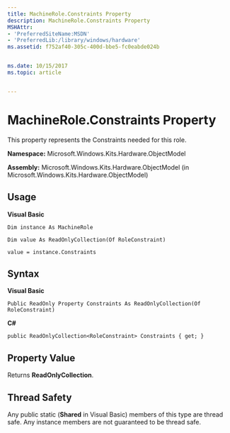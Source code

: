 ```yaml
---
title: MachineRole.Constraints Property
description: MachineRole.Constraints Property
MSHAttr:
- 'PreferredSiteName:MSDN'
- 'PreferredLib:/library/windows/hardware'
ms.assetid: f752af40-305c-400d-bbe5-fc0eabde024b


ms.date: 10/15/2017
ms.topic: article


---
```


# MachineRole.Constraints Property


This property represents the Constraints needed for this role.

**Namespace:** Microsoft.Windows.Kits.Hardware.ObjectModel

**Assembly:** Microsoft.Windows.Kits.Hardware.ObjectModel (in Microsoft.Windows.Kits.Hardware.ObjectModel)

## <span id="Usage"></span><span id="usage"></span><span id="USAGE"></span>Usage


**Visual Basic**

`Dim instance As MachineRole`

`Dim value As ReadOnlyCollection(Of RoleConstraint)`

`value = instance.Constraints`

## <span id="Syntax"></span><span id="syntax"></span><span id="SYNTAX"></span>Syntax


**Visual Basic**

`Public ReadOnly Property Constraints As ReadOnlyCollection(Of RoleConstraint)`

**C#**

`public ReadOnlyCollection<RoleConstraint> Constraints { get; }`

## <span id="Property_Value"></span><span id="property_value"></span><span id="PROPERTY_VALUE"></span>Property Value


Returns **ReadOnlyCollection**.

## <span id="Thread_Safety"></span><span id="thread_safety"></span><span id="THREAD_SAFETY"></span>Thread Safety


Any public static (**Shared** in Visual Basic) members of this type are thread safe. Any instance members are not guaranteed to be thread safe.

 

 






